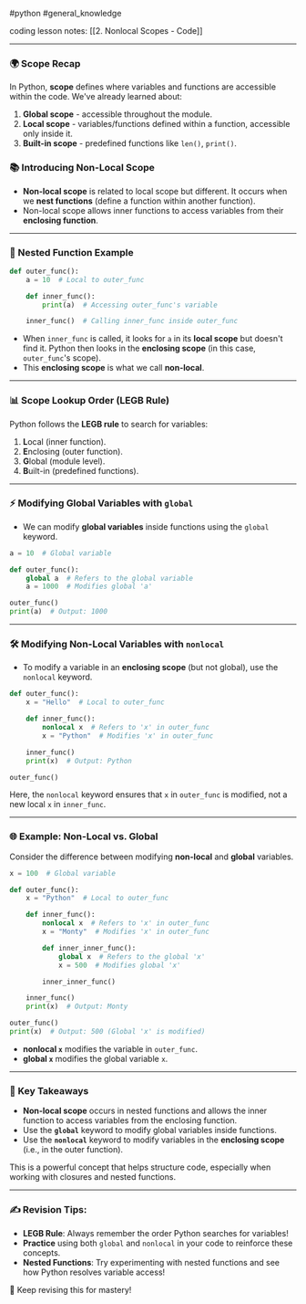 #python #general_knowledge 

coding lesson notes: [[2. Nonlocal Scopes - Code]]

---
### 🌍 Scope Recap
In Python, **scope** defines where variables and functions are accessible within the code. We've already learned about:
1. **Global scope** - accessible throughout the module.
2. **Local scope** - variables/functions defined within a function, accessible only inside it.
3. **Built-in scope** - predefined functions like `len()`, `print()`.

### 📚 Introducing **Non-Local Scope**
- **Non-local scope** is related to local scope but different. It occurs when we **nest functions** (define a function within another function).
- Non-local scope allows inner functions to access variables from their **enclosing function**.

---

### 📝 Nested Function Example
```python
def outer_func():
    a = 10  # Local to outer_func

    def inner_func():
        print(a)  # Accessing outer_func's variable

    inner_func()  # Calling inner_func inside outer_func
```

- When `inner_func` is called, it looks for `a` in its **local scope** but doesn't find it. Python then looks in the **enclosing scope** (in this case, `outer_func`'s scope).
- This **enclosing scope** is what we call **non-local**.

---

### 📊 Scope Lookup Order (LEGB Rule)
Python follows the **LEGB rule** to search for variables:
1. **L**ocal (inner function).
2. **E**nclosing (outer function).
3. **G**lobal (module level).
4. **B**uilt-in (predefined functions).

---

### ⚡ Modifying Global Variables with `global`
- We can modify **global variables** inside functions using the `global` keyword.

```python
a = 10  # Global variable

def outer_func():
    global a  # Refers to the global variable
    a = 1000  # Modifies global 'a'

outer_func()
print(a)  # Output: 1000
```

---

### 🛠️ Modifying Non-Local Variables with `nonlocal`
- To modify a variable in an **enclosing scope** (but not global), use the `nonlocal` keyword.

```python
def outer_func():
    x = "Hello"  # Local to outer_func

    def inner_func():
        nonlocal x  # Refers to 'x' in outer_func
        x = "Python"  # Modifies 'x' in outer_func

    inner_func()
    print(x)  # Output: Python

outer_func()
```

Here, the `nonlocal` keyword ensures that `x` in `outer_func` is modified, not a new local `x` in `inner_func`.

---

### 🌐 Example: Non-Local vs. Global
Consider the difference between modifying **non-local** and **global** variables.

```python
x = 100  # Global variable

def outer_func():
    x = "Python"  # Local to outer_func

    def inner_func():
        nonlocal x  # Refers to 'x' in outer_func
        x = "Monty"  # Modifies 'x' in outer_func

        def inner_inner_func():
            global x  # Refers to the global 'x'
            x = 500  # Modifies global 'x'

        inner_inner_func()

    inner_func()
    print(x)  # Output: Monty

outer_func()
print(x)  # Output: 500 (Global 'x' is modified)
```

- **nonlocal `x`** modifies the variable in `outer_func`.
- **global `x`** modifies the global variable `x`.

---

### 🧠 Key Takeaways
- **Non-local scope** occurs in nested functions and allows the inner function to access variables from the enclosing function.
- Use the **`global`** keyword to modify global variables inside functions.
- Use the **`nonlocal`** keyword to modify variables in the **enclosing scope** (i.e., in the outer function).

This is a powerful concept that helps structure code, especially when working with closures and nested functions.

---

### ✍️ Revision Tips:
- **LEGB Rule**: Always remember the order Python searches for variables!
- **Practice** using both `global` and `nonlocal` in your code to reinforce these concepts.
- **Nested Functions**: Try experimenting with nested functions and see how Python resolves variable access! 

🔁 Keep revising this for mastery!